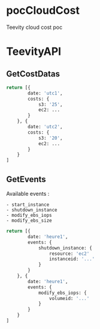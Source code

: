 # pocCloudCost
Teevity cloud cost poc


# TeevityAPI

## GetCostDatas
```python
return [{
		date: 'utc1',
		costs: {
			s3: '25',
			ec2: ...
		}
	}, {
		date: 'utc2',
		costs: {
			s3: '20',
			ec2: ...
		}
	}
]
```

## GetEvents
Available events :

	- start_instance
	- shutdown_instance
	- modify_ebs_iops
	- modify_ebs_size

```python
return [{
		date: 'heure1',
		events: {
			shutdown_instance: {
				resource: 'ec2'
				instanceid: '...'
			}
		}
	}, {
		date: 'heure1',
		events: {
			modify_ebs_iops: {
				volumeid: '...'
			}
		}
	}
]
```